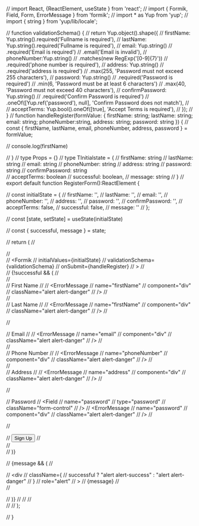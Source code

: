 // import React, {ReactElement, useState } from 'react';
// import { Formik, Field, Form, ErrorMessage } from 'formik';
// import * as Yup from 'yup';
// import { string } from 'yup/lib/locale';

// function validationSchema() {
//   return Yup.object().shape({
//     firstName: Yup.string().required('Fullname is required'),
//     lastName: Yup.string().required('Fullname is required'),
//     email: Yup.string()
//       .required('Email is required')
//       .email('Email is invalid'),
//     phoneNumber:Yup.string()
//       .matches(new RegExp('[0-9]{7}'))
//       .required('phone number is required'),
//     address: Yup.string()
//       .required('address is required')
//       .max(255, 'Password must not exceed 255 characters'),
//     password: Yup.string()
//       .required('Password is required')
//       .min(6, 'Password must be at least 6 characters')
//       .max(40, 'Password must not exceed 40 characters'),
//     confirmPassword: Yup.string()
//       .required('Confirm Password is required')
//       .oneOf([Yup.ref('password'), null], 'Confirm Password does not match'),
//     // acceptTerms: Yup.bool().oneOf([true], 'Accept Terms is required'),
//   });
// }
// function handleRegister(formValue: { firstName: string; lastName: string; email: string; phoneNumber:string, address: string; password: string }) {
//   const { firstName, lastName, email, phoneNumber, address, password } = formValue;

//   console.log(firstName)

// }
//   type Props = {}
//   type TInitialstate = {
//     firstName: string
//     lastName: string
//     email: string
//     phoneNumber: string
//     address: string
//     password: string
//     confirmPassword: string     
//     acceptTerms: boolean
//     successful: boolean,
//     message: string
//   }
// export default function RegisterForm<Props>():ReactElement {


//   const initialState = {
//     firstName: '',
//     lastName: '',
//     email: '',
//     phoneNumber: '',
//     address: '',
//     password: '',
//     confirmPassword: '',
//     acceptTerms: false,
//     successful: false,
//     message: ''
//   };
    

    
//   const [state, setState] = useState<TInitialstate>(initialState)
 
//   const { successful, message } = state;

//   return  (
//     <div className="col-md-12">
//       <div className="card card-container">
//         <Formik
//           initialValues={initialState}
//           validationSchema={validationSchema}
//           onSubmit={handleRegister}
//         >
//           <Form>
//             {!successful && (
//               <div>
//                 <div className="form-group">
//                   <label htmlFor="firstName">First Name</label>
//                   <Field name="firstName" type="text" className="form-control" />
//                   <ErrorMessage
//                     name="firstName"
//                     component="div"
//                     className="alert alert-danger"
//                   />
//                 </div>
//                 <div className="form-group">
//                   <label htmlFor="lastName">Last Name</label>
//                   <Field name="lastName" type="text" className="form-control" />
//                   <ErrorMessage
//                     name="firstName"
//                     component="div"
//                     className="alert alert-danger"
//                   />
//                 </div>
  
//                 <div className="form-group">
//                   <label htmlFor="email"> Email </label>
//                   <Field name="email" type="email" className="form-control" />
//                   <ErrorMessage
//                     name="email"
//                     component="div"
//                     className="alert alert-danger"
//                   />
//                 </div>
//                 <div className="form-group">
//                   <label htmlFor="phoneNumber"> Phone Number</label>
//                   <Field name="phoneNumber" type="text" className="form-control" />
//                   <ErrorMessage
//                     name="phoneNumber"
//                     component="div"
//                     className="alert alert-danger"
//                   />
//                 </div>
//                 <div className="form-group">
//                   <label htmlFor="address"> Address </label>
//                   <Field name="address" type="address" className="form-control" />
//                   <ErrorMessage
//                     name="address"
//                     component="div"
//                     className="alert alert-danger"
//                   />
//                 </div>

  
//                 <div className="form-group">
//                   <label htmlFor="password"> Password </label>
//                   <Field
//                     name="password"
//                     type="password"
//                     className="form-control"
//                   />
//                   <ErrorMessage
//                     name="password"
//                     component="div"
//                     className="alert alert-danger"
//                   />
//                 </div>
  
//                 <div className="form-group">
//                   <button  type="submit" className="btn btn-primary btn-block">Sign Up</button>
//                 </div>
//               </div>
//             )}
  
//             {message && (
//               <div className="form-group">
//                 <div
//                   className={
//                     successful ? "alert alert-success" : "alert alert-danger"
//                   }
//                   role="alert"
//                 >
//                   {message}
//                 </div>
//               </div>
//             )}
//           </Form>
//         </Formik>
//       </div>
//     </div>
//   );
    
// }